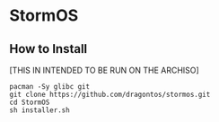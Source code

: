 # StormOS

## How to Install
[THIS IN INTENDED TO BE RUN ON THE ARCHISO]
```
pacman -Sy glibc git
git clone https://github.com/dragontos/stormos.git
cd StormOS
sh installer.sh
```
